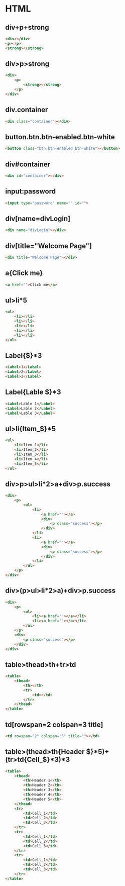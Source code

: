 
# HTML 
## div+p+strong  
```html
<div></div>
<p></p>
<strong></strong>
```        
## div>p>strong
```html
<div>
    <p>
        <strong></strong>
    </p>
</div>
```                   
## div.container
```html
<div class="container"></div>
```  
## button.btn.btn-enabled.btn-white
```html
<button class="btn btn-enabled btn-white"></button>
```  
## div#container
```html
<div id="container"></div>
```  
## input:password
```html
<input type="password" name="" id="">
```  
## div[name=divLogin]
```html
<div name="divLogin"></div>
``` 
## div[title="Welcome Page"]
```html
<div title="Welcome Page"></div>
``` 
## a{Click me}
```html
<a href="">Click me</a>
``` 
## ul>li*5
```html
<ul>
    <li></li>
    <li></li>
    <li></li>
    <li></li>
    <li></li>
</ul>
```  
## Label{$}*3
```html
<Label>1</Label>
<Label>2</Label>
<Label>3</Label>
``` 
## Label{Lable $}*3
```html
<Label>Lable 1</Label>
<Label>Lable 2</Label>
<Label>Lable 3</Label>
``` 
## ul>li{Item_$}*5
```html
<ul>
    <li>Item_1</li>
    <li>Item_2</li>
    <li>Item_3</li>
    <li>Item_4</li>
    <li>Item_5</li>
</ul>
``` 
## div>p>ul>li*2>a+div>p.success
```html
<div>
    <p>
        <ul>
            <li>
                <a href=""></a>
                <div>
                    <p class="success"></p>
                </div>
            </li>
            <li>
                <a href=""></a>
                <div>
                    <p class="success"></p>
                </div>
            </li>
        </ul>
    </p>
</div>
```
## div>(p>ul>li*2>a)+div>p.success
```html
<div>
    <p>
        <ul>
            <li><a href=""></a></li>
            <li><a href=""></a></li>
        </ul>
    </p>
    <div>
        <p class="success"></p>
    </div>
</div>
``` 
## table>thead>th+tr>td
```html
<table>
    <thead>
        <th></th>
        <tr>
            <td></td>
        </tr>
    </thead>
</table>
```
## td[rowspan=2 colspan=3 title]
```html
<td rowspan="2" colspan="3" title=""></td>
``` 
## table>(thead>th{Header $}*5)+(tr>td{Cell_$}*3)*3
```html
<table>
    <thead>
        <th>Header 1</th>
        <th>Header 2</th>
        <th>Header 3</th>
        <th>Header 4</th>
        <th>Header 5</th>
    </thead>
    <tr>
        <td>Cell_1</td>
        <td>Cell_2</td>
        <td>Cell_3</td>
    </tr>
    <tr>
        <td>Cell_1</td>
        <td>Cell_2</td>
        <td>Cell_3</td>
    </tr>
    <tr>
        <td>Cell_1</td>
        <td>Cell_2</td>
        <td>Cell_3</td>
    </tr>
</table>
``` 

